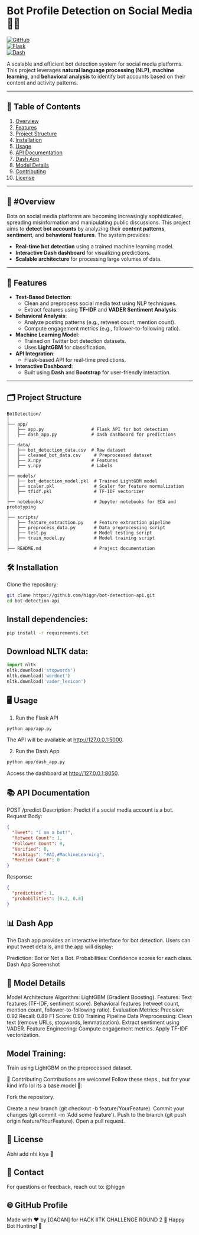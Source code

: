 
# Bot Profile Detection on Social Media 🕵️‍♂️

[![GitHub](https://img.shields.io/badge/GitHub-Repo-blue)](https://github.com/higgn/bot-detection-api)  
[![Flask](https://img.shields.io/badge/Flask-API-green)](https://flask.palletsprojects.com/)  
[![Dash](https://img.shields.io/badge/Dash-Dashboard-yellow)](https://dash.plotly.com/)  

A scalable and efficient bot detection system for social media platforms. This project leverages **natural language processing (NLP)**, **machine learning**, and **behavioral analysis** to identify bot accounts based on their content and activity patterns.

---

## 📝 Table of Contents
1. [Overview](#overview)
2. [Features](#features)
3. [Project Structure](#project-structure)
4. [Installation](#installation)
5. [Usage](#usage)
6. [API Documentation](#api-documentation)
7. [Dash App](#dash-app)
8. [Model Details](#model-details)
9. [Contributing](#contributing)
10. [License](#license)

---

## 🌟 #Overview
Bots on social media platforms are becoming increasingly sophisticated, spreading misinformation and manipulating public discussions. This project aims to **detect bot accounts** by analyzing their **content patterns**, **sentiment**, and **behavioral features**. The system provides:
- **Real-time bot detection** using a trained machine learning model.
- **Interactive Dash dashboard** for visualizing predictions.
- **Scalable architecture** for processing large volumes of data.

---

## 🚀 Features
- **Text-Based Detection**:
  - Clean and preprocess social media text using NLP techniques.
  - Extract features using **TF-IDF** and **VADER Sentiment Analysis**.
- **Behavioral Analysis**:
  - Analyze posting patterns (e.g., retweet count, mention count).
  - Compute engagement metrics (e.g., follower-to-following ratio).
- **Machine Learning Model**:
  - Trained on Twitter bot detection datasets.
  - Uses **LightGBM** for classification.
- **API Integration**:
  - Flask-based API for real-time predictions.
- **Interactive Dashboard**:
  - Built using **Dash** and **Bootstrap** for user-friendly interaction.

---

## 🗂️ Project Structure
```plaintext
BotDetection/
│
├── app/
│   ├── app.py                  # Flask API for bot detection
│   ├── dash_app.py             # Dash dashboard for predictions
│
├── data/
│   ├── bot_detection_data.csv  # Raw dataset
│   ├── cleaned_bot_data.csv     # Preprocessed dataset
│   ├── X.npy                   # Features
│   ├── y.npy                   # Labels
│
├── models/
│   ├── bot_detection_model.pkl  # Trained LightGBM model
│   ├── scaler.pkl               # Scaler for feature normalization
│   ├── tfidf.pkl                # TF-IDF vectorizer
│
├── notebooks/                   # Jupyter notebooks for EDA and prototyping
│
├── scripts/
│   ├── feature_extraction.py    # Feature extraction pipeline
│   ├── preprocess_data.py       # Data preprocessing script
│   ├── test.py                  # Model testing script
│   ├── train_model.py           # Model training script
│
├── README.md                    # Project documentation

```

## 🛠️ Installation

Clone the repository:

```bash
git clone https://github.com/higgn/bot-detection-api.git
cd bot-detection-api
```
## Install dependencies:

```bash
pip install -r requirements.txt
```

## Download NLTK data:

```python
import nltk
nltk.download('stopwords')
nltk.download('wordnet')
nltk.download('vader_lexicon')
```

## 🖥️ Usage

1. Run the Flask API
```bash
python app/app.py
```
The API will be available at http://127.0.0.1:5000.

2. Run the Dash App
```bash
python app/dash_app.py
```
Access the dashboard at http://127.0.0.1:8050.

## 📚 API Documentation

POST /predict
Description: Predict if a social media account is a bot.
Request Body:
```json
{
  "Tweet": "I am a bot!", 
  "Retweet Count": 1, 
  "Follower Count": 0, 
  "Verified": 0, 
  "Hashtags": "#AI,#MachineLearning", 
  "Mention Count": 0
}
```

Response:

```json
{
  "prediction": 1, 
  "probabilities": [0.2, 0.8]
}
```

## 📊 Dash App
The Dash app provides an interactive interface for bot detection. Users can input tweet details, and the app will display:

Prediction: Bot or Not a Bot.
Probabilities: Confidence scores for each class.
Dash App Screenshot

## 🤖 Model Details

Model Architecture
Algorithm: LightGBM (Gradient Boosting).
Features:
Text features (TF-IDF, sentiment score).
Behavioral features (retweet count, mention count, follower-to-following ratio).
Evaluation Metrics:
Precision: 0.92
Recall: 0.89
F1 Score: 0.90
Training Pipeline
Data Preprocessing:
Clean text (remove URLs, stopwords, lemmatization).
Extract sentiment using VADER.
Feature Engineering:
Compute engagement metrics.
Apply TF-IDF vectorization.


## Model Training:
Train using LightGBM on the preprocessed dataset.

🤝 Contributing
Contributions are welcome! Follow these steps , but for your kind info lol its a base model 🥲:

Fork the repository.

Create a new branch (git checkout -b feature/YourFeature).
Commit your changes (git commit -m 'Add some feature').
Push to the branch (git push origin feature/YourFeature).
Open a pull request.

## 📜 License
Abhi add nhi kiya 🥲

## 📧 Contact
For questions or feedback, reach out to:
@higgn

## 🌐 GitHub Profile

Made with ❤️ by [GAGAN] for HACK IITK CHALLENGE ROUND 2
🚀 Happy Bot Hunting! 🚀
